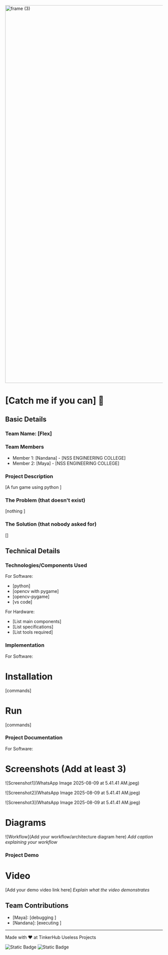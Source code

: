 <img width="3188" height="1202" alt="frame (3)" src="https://github.com/user-attachments/assets/517ad8e9-ad22-457d-9538-a9e62d137cd7" />


# [Catch me if you can] 🎯


## Basic Details
### Team Name: [Flex]


### Team Members
- Member 1: [Nandana] - [NSS ENGINEERING COLLEGE]
- Member 2: [Maya] - [NSS ENGINEERING COLLEGE]

### Project Description
[A fun game using python ]

### The Problem (that doesn't exist)
[nothing ]

### The Solution (that nobody asked for)
[]

## Technical Details
### Technologies/Components Used
For Software:
- [python]
- [opencv with pygame]
- [opencv-pygame]
- [vs code]

For Hardware:
- [List main components]
- [List specifications]
- [List tools required]

### Implementation
For Software:
# Installation
[commands]

# Run
[commands]

### Project Documentation
For Software:

# Screenshots (Add at least 3)
![Screenshot1](WhatsApp Image 2025-08-09 at 5.41.41 AM.jpeg)


![Screenshot2](WhatsApp Image 2025-08-09 at 5.41.41 AM.jpeg)


![Screenshot3](WhatsApp Image 2025-08-09 at 5.41.41 AM.jpeg)


# Diagrams
![Workflow](Add your workflow/architecture diagram here)
*Add caption explaining your workflow*


### Project Demo
# Video
[Add your demo video link here]
*Explain what the video demonstrates*


## Team Contributions
- [Maya]: [debugging ]
- [Nandana]: [executing ]
  

---
Made with ❤️ at TinkerHub Useless Projects 

![Static Badge](https://img.shields.io/badge/TinkerHub-24?color=%23000000&link=https%3A%2F%2Fwww.tinkerhub.org%2F)
![Static Badge](https://img.shields.io/badge/UselessProjects--25-25?link=https%3A%2F%2Fwww.tinkerhub.org%2Fevents%2FQ2Q1TQKX6Q%2FUseless%2520Projects)
